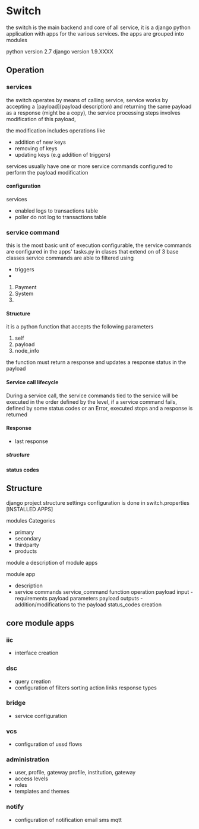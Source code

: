 # Switch

the switch is the main backend and core of all service, it is a django python application with apps for the various services. 
the apps are grouped into modules


python version 2.7 
django version 1.9.XXXX


## Operation

### services
the switch operates by means of calling service, 
service works by accepting a [payload](payload description)  and returning the same payload as a response (might be a copy), 
the service processing steps involves modification of this payload,

the modification includes operations like
- addition of new keys 
- removing of keys 
- updating keys (e.g addition of triggers)
 
services usually have one or more service commands configured to perform the payload modification

#### configuration

services
- enabled logs to transactions table
- poller do not log to transactions table 


### service command
this is the most basic unit of execution configurable, 
the service commands are configured in the apps' tasks.py in clases that extend on of 3 base classes
service commands are able to filtered using
- triggers
- 

1. Payment
2. System
3. 

#### Structure
it is a python function that accepts 
the following parameters

1. self
2. payload
3. node_info

the function must return a response and updates a response status in the payload


#### Service call lifecycle
During a service call, the service commands tied to the service will be executed 
in the order defined by the level, if a service command fails, defined by some status codes or an Error,
executed stops and a response is returned

#### Response
- last response

##### structure
#### status codes


## Structure

django project structure
settings configuration is done in switch.properties
[INSTALLED APPS]


modules
Categories
- primary
- secondary
- thirdparty
- products

module 
a description of module apps

module app
- description
- service commands
	service_command
		function
		operation
		payload input - requirements payload parameters
		payload outputs - addition/modifications to the payload
		status_codes
	creation

## core module apps
### iic
- interface creation

### dsc
- query creation
- configuration of 
	filters
	sorting
	action links
	response types

### bridge
- service configuration

### vcs
- configuration of ussd flows


### administration
- user, profile, gateway profile, institution, gateway
- access levels
- roles
- templates and themes

### notify
- configuration of notification
	email
	sms
	mqtt



